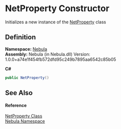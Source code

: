 # NetProperty Constructor


Initializes a new instance of the <a href="T_Nebula_NetProperty">NetProperty</a> class



## Definition
**Namespace:** <a href="N_Nebula">Nebula</a>  
**Assembly:** Nebula (in Nebula.dll) Version: 1.0.0+a74e1f454fb572dfd95c249b7895aa6542c85b05

**C#**
``` C#
public NetProperty()
```



## See Also


#### Reference
<a href="T_Nebula_NetProperty">NetProperty Class</a>  
<a href="N_Nebula">Nebula Namespace</a>  
